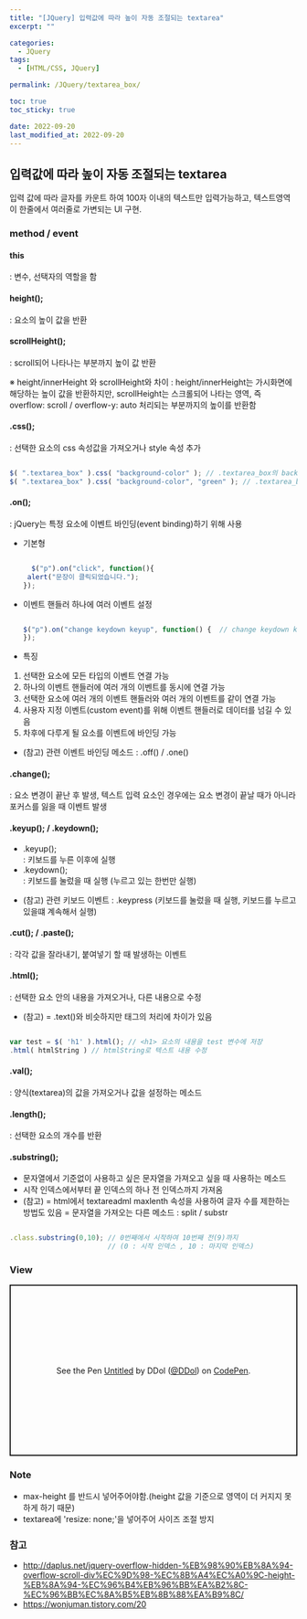 ```yaml
---
title: "[JQuery] 입력값에 따라 높이 자동 조절되는 textarea"
excerpt: ""

categories:
  - JQuery
tags:
  - [HTML/CSS, JQuery]

permalink: /JQuery/textarea_box/

toc: true
toc_sticky: true

date: 2022-09-20
last_modified_at: 2022-09-20
---
```


## 입력값에 따라 높이 자동 조절되는 textarea 
입력 값에 따라 글자를 카운트 하여 100자 이내의 텍스트만 입력가능하고, 텍스트영역이 한줄에서 여러줄로 가변되는 UI 구현.


### method / event

#### this 
: 변수, 선택자의 역할을 함
  
#### height();  
: 요소의 높이 값을 반환

#### scrollHeight(); 
: scroll되어 나타나는 부분까지 높이 값 반환
  
 ※ height/innerHeight 와 scrollHeight와 차이
 : height/innerHeight는 가시화면에 해당하는 높이 값을 반환하지만, scrollHeight는 스크롤되어 나타는 영역, 즉 overflow: scroll / overflow-y: auto 처리되는 부분까지의 높이를 반환함
 
#### .css();  
: 선택한 요소의 css 속성값을 가져오거나 style 속성 추가

```javascript

$( ".textarea_box" ).css( "background-color" ); // .textarea_box의 background-color 속성값을 가져옴
$( ".textarea_box" ).css( "background-color", "green" ); // .textarea_box의 background-color 속성 값을 추가하여 스타일 변경

```
 
#### .on(); 
: jQuery는 특정 요소에 이벤트 바인딩(event binding)하기 위해 사용

- 기본형  

  ```javascript

    $("p").on("click", function(){
   alert("문장이 클릭되었습니다.");
  });

  ```
- 이벤트 핸들러 하나에 여러 이벤트 설정  
  
  ```javascript

  $("p").on("change keydown keyup", function() {  // change keydown keyup 의 요소변경 이후에 이벤트 발생
  });
  
  ```

- 특징
1. 선택한 요소에 모든 타입의 이벤트 연결 가능
2. 하나의 이벤트 핸들러에 여러 개의 이벤트를 동시에 연결 가능
3. 선택한 요소에 여러 개의 이벤트 핸들러와 여러 개의 이벤트를 같이 연결 가능
4. 사용자 지정 이벤트(custom event)를 위해 이벤트 핸들러로 데이터를 넘길 수 있음
5. 차후에 다루게 될 요소를 이벤트에 바인딩 가능

+ (참고) 관련 이벤트 바인딩 메소드 : .off() / .one() 

#### .change();  
: 요소 변경이 끝난 후 발생, 텍스트 입력 요소인 경우에는 요소 변경이 끝날 때가 아니라 포커스를 잃을 때 이벤트 발생
  
#### .keyup(); / .keydown(); 
- .keyup();  
  : 키보드를 누른 이후에 실행
- .keydown();  
  :  키보드를 눌렀을 때 실행 (누르고 있는 한번만 실행)
  
+ (참고) 관련 키보드 이벤트 : .keypress (키보드를 눌렀을 때 실행, 키보드를 누르고 있을떄 계속해서 실행)
  
#### .cut(); / .paste();
: 각각 값을 잘라내기, 붙여넣기 할 때 발생하는 이벤트
  
  
#### .html(); 
: 선택한 요소 안의 내용을 가져오거나, 다른 내용으로 수정

+ (참고) 
    = .text()와 비슷하지만 태그의 처리에 차이가 있음

```javascript

var test = $( 'h1' ).html(); // <h1> 요소의 내용을 test 변수에 저장
.html( htmlString ) // htmlString로 텍스트 내용 수정

```

#### .val(); 
: 양식(textarea)의 값을 가져오거나 값을 설정하는 메소드
 
#### .length(); 
: 선택한 요소의 개수를 반환
 
#### .substring();
  + 문자열에서 기준없이 사용하고 싶은 문자열을 가져오고 싶을 때 사용하는 메소드
  + 시작 인덱스에서부터 끝 인덱스의 하나 전 인덱스까지 가져옴
  + (참고) 
    = html에서 textareadml maxlenth 속성을 사용하여 글자 수를 제한하는 방법도 있음
    = 문자열을 가져오는 다른 메소드 : split / substr  
    
```Javascript

.class.substring(0,10); // 0번째에서 시작하여 10번째 전(9)까지 
                        // (0 : 시작 인덱스 , 10 : 마지막 인덱스)

```
  
### View
<p class="codepen" data-height="300" data-default-tab="result" data-slug-hash="xxjdLPg" data-user="DDol" style="height: 300px; box-sizing: border-box; display: flex; align-items: center; justify-content: center; border: 2px solid; margin: 1em 0; padding: 1em;">
  <span>See the Pen <a href="https://codepen.io/DDol/pen/xxjdLPg">
  Untitled</a> by DDol (<a href="https://codepen.io/DDol">@DDol</a>)
  on <a href="https://codepen.io">CodePen</a>.</span>
</p>
<script async src="https://cpwebassets.codepen.io/assets/embed/ei.js"></script>

### Note
- max-height 를 반드시 넣어주어야함.(height 값을 기준으로 영역이 더 커지지 못하게 하기 때문)
- textarea에 'resize: none;'을 넣어주어 사이즈 조절 방지 

### 참고
- http://daplus.net/jquery-overflow-hidden-%EB%98%90%EB%8A%94-overflow-scroll-div%EC%9D%98-%EC%8B%A4%EC%A0%9C-height-%EB%8A%94-%EC%96%B4%EB%96%BB%EA%B2%8C-%EC%96%BB%EC%8A%B5%EB%8B%88%EA%B9%8C/
- https://wonjuman.tistory.com/20
